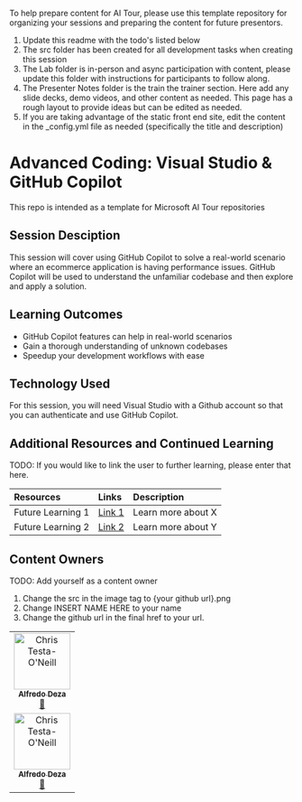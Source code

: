 To help prepare content for AI Tour, please use this template repository for organizing your sessions and preparing the content for future presentors.
1. Update this readme with the todo's listed below
2. The src folder has been created for all development tasks when creating this session
3. The Lab folder is in-person and async participation with content, please update this folder with instructions for participants to follow along.
4. The Presenter Notes folder is the train the trainer section. Here add any slide decks, demo videos, and other content as needed. This page has a rough layout to provide ideas but can be edited as needed.
5. If you are taking advantage of the static front end site, edit the content in the _config.yml file as needed (specifically the title and description)


# Advanced Coding: Visual Studio & GitHub Copilot

This repo is intended as a template for Microsoft AI Tour repositories

## Session Desciption

This session will cover using GitHub Copilot to solve a real-world scenario
where an ecommerce application is having performance issues. GitHub Copilot
will be used to understand the unfamiliar codebase and then explore and apply a
solution. 

## Learning Outcomes

* GitHub Copilot features can help in real-world scenarios
* Gain a thorough understanding of unknown codebases
* Speedup your development workflows with ease


## Technology Used

For this session, you will need Visual Studio with a Github account so that you can authenticate and use GitHub Copilot.

## Additional Resources and Continued Learning
TODO: If you would like to link the user to further learning, please enter that here.

| Resources          | Links                             | Description        |
|:-------------------|:----------------------------------|:-------------------|
| Future Learning 1  | [Link 1](https://www.google.com/) | Learn more about X |
| Future Learning 2  | [Link 2](https://www.google.com/) | Learn more about Y |

## Content Owners
TODO: Add yourself as a content owner
1. Change the src in the image tag to {your github url}.png
2. Change INSERT NAME HERE to your name
3. Change the github url in the final href to your url.

<!-- ALL-CONTRIBUTORS-LIST:START - Do not remove or modify this section -->

<table>
<tr>
    <td align="center"><a href="http://learnanalytics.microsoft.com">
        <img src="https://github.com/alfredodeza.png" width="100px;" alt="Chris Testa-O'Neill
"/><br />
        <sub><b>Alfredo Deza
</b></sub></a><br />
            <a href="https://github.com/alfredodeza" title="talk">📢</a> 
    </td>
</tr>
<tr>
    <td align="center"><a href="http://learnanalytics.microsoft.com">
        <img src="https://github.com/elbruno.png" width="100px;" alt="Chris Testa-O'Neill
"/><br />
        <sub><b>Alfredo Deza
</b></sub></a><br />
            <a href="https://github.com/elbruno" title="talk">📢</a> 
    </td>
</tr>
</table>

<!-- ALL-CONTRIBUTORS-LIST:END -->

